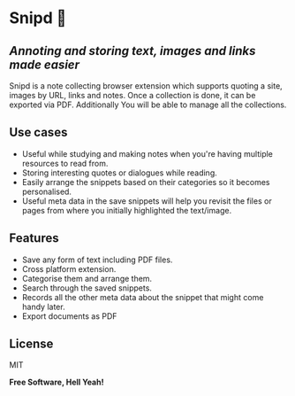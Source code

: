 # Snipd 🔫
## _Annoting and storing text, images and links made easier_

Snipd is a note collecting browser extension which supports quoting a site, images by URL, links and notes. Once a collection is done, it can be exported via PDF. Additionally You will be able to manage all the collections.

## Use cases

- Useful while studying and making notes when you're having multiple resources to read from.
- Storing interesting quotes or dialogues while reading.
- Easily arrange the snippets based on their categories so it becomes personalised.
- Useful meta data in the save snippets will help you revisit the files or pages from where you initially highlighted the text/image.


## Features

- Save any form of text including PDF files.
- Cross platform extension.
- Categorise them and arrange them.
- Search through the saved snippets.
- Records all the other meta data about the snippet that might come handy later.
- Export documents as PDF


## License

MIT

**Free Software, Hell Yeah!**
